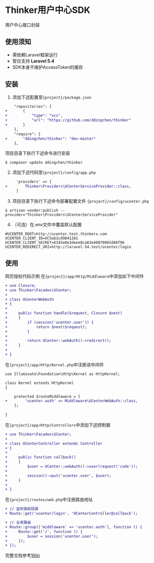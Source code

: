 # Thinker用户中心SDK

用户中心接口封装

## 使用须知

+ 需依赖Laravel框架运行
+ 暂仅支持 **Laravel 5.4**
+ SDK本身不维护AccessToken的缓存

## 安装

1. 添加下述配置至```{project}/package.json```
```diff
    "repositories": [
+       {
+           "type": "vcs",
+           "url": "https://github.com/ddingchen/thinker"
+       }
    ],
    "require": {
+       "ddingchen/thinker": "dev-master"
    },
```

项目目录下执行下述命令进行安装
```
$ composer update ddingchen/thinker
```

2. 添加下述代码至```{project}/config/app.php```
```diff
     'providers' => [
+        Thinker\Providers\UCenterServiceProvider::class,
     ]
```

3. 项目目录下执行下述命令部署配置文件 ```{project}/config/ucenter.php```
```
$ artisan vendor:publish --provider="Thinker\Providers\UCenterServiceProvider"
```

4. （可选）在.env文件中覆盖默认配置
```
#UCENTER_ROOT=http://ucenter.test.thinkerx.com
UCENTER_CLIENT_ID=UC5ab1cd9841261
UCENTER_CLIENT_SECRET=6145e8e3deee8ca83e40870002d86f96
UCENTER_REDIRECT_URI=http://laravel-54.test/ucenter/login
```

## 使用
网页授权代码示例
在```{project}/app/Http/Middleware```中添加如下中间件
```diff
+ use Closure;
+ use Thinker\Facades\UCenter;
+ 
+ class UCenterWebAuth
+ {
+ 
+     public function handle($request, Closure $next)
+     {
+         if (session('ucenter.user')) {
+             return $next($request);
+         }
+ 
+         return UCenter::webAuth()->redirect();
+     }
+     
+ }
```
在```{project}/app/Http/Kernel.php```中注册该中间件
```diff
use Illuminate\Foundation\Http\Kernel as HttpKernel;

class Kernel extends HttpKernel
{

    protected $routeMiddleware = [
+        'ucenter.auth' => Middleware\UCenterWebAuth::class,
    ];
    
}
```
在```{project}/app/Http/Controllers```中添加下述控制器
```diff
+ use Thinker\Facades\UCenter;
+ 
+ class UCenterController extends Controller
+ {
+     
+     public function callback()
+     {
+         $user = UCenter::webAuth()->user(request('code'));
+ 
+         session()->put('ucenter.user', $user);
+     }
+ 
+ }
```
在```{project}/routes/web.php```中注册路由地址
```diff
+ // 监听授权回调
+ Route::get('ucenter/login', 'UCenterController@callback');

+ // 业务路由
+ Route::group(['middleware' => 'ucenter.auth'], function () {
+     Route::get('/', function () {
+         $user = session('ucenter.user');
+     });
+ });
```

完整文档参考[Wiki](https://github.com/ddingchen/thinker/wiki)
